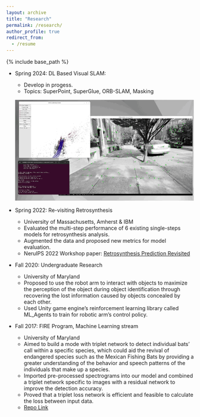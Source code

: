 ```yaml
---
layout: archive
title: "Research"
permalink: /research/
author_profile: true
redirect_from:
  - /resume
---
```


{% include base_path %}

* Spring 2024: DL Based Visual SLAM: 
  * Develop in progess. 
  * Topics: SuperPoint, SuperGlue, ORB-SLAM, Masking
  
  ![img](images/slam.gif)

* Spring 2022: Re-visiting Retrosynthesis
  * University of Massachusetts, Amherst & IBM
  * Evaluated the multi-step performance of 6 existing single-steps models for retrosynthesis analysis.
  * Augmented the data and proposed new metrics for model evaluation.
  * NeruIPS 2022 Workshop paper: [Retrosynthesis Prediction Revisited](https://research.ibm.com/publications/retrosynthesis-prediction-revisited)


* Fall 2020: Undergraduate Research
  * University of Maryland
  * Proposed to use the robot arm to interact with objects to maximize the perception of the object during object identification through recovering the lost information caused by objects concealed by each other.
  * Used Unity game engine’s reinforcement learning library called ML_Agents to train for robotic arm’s control policy. 


* Fall 2017: FIRE Program, Machine Learning stream
  * University of Maryland
  * Aimed to build a mode with triplet network to detect individual bats’ call within a specific species, which could aid the revival of endangered species such as the Mexican Fishing Bats by providing a greater understanding of the behavior and speech patterns of the individuals that make up a species.
  * Imported pre-processed spectrograms into our model and combined a triplet network specific to images with a
residual network to improve the detection accuracy.
  * Proved that a triplet loss network is efficient and feasible to calculate the loss between input data.
  * [Repo Link](https://github.com/h-tu/FIRE-Bat-detect)
